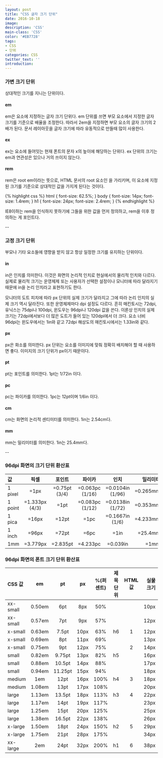 ```yaml
---
layout: post
title: "CSS 글자 크기 단위"
date: 2016-10-18
image: 
description: 'CSS'
main-class: 'CSS'
color: '#EB7728'
tags:
- CSS
- 단위
categories: CSS
twitter_text: ''
introduction: 
---
```


### 가변 크기 단위

상대적인 크기를 지니는 단위이다.

#### em

em은 요소에 지정하는 글자 크기 단위다. em 단위를 쓰면 부모 요소에서 지정한 글자 크기를 기준으로 배율을 조정한다. 따라서 2em을 지정하면 부모 요소의 글자 크기의 2배가 된다. 문서 레이아웃을 글자 크기에 따라 유동적으로 만들때 많이 사용한다.

#### ex

ex는 요소에 들어잇는 현재 폰트의 문자 x의 높이에 해당하는 단위다. ex 단위의 크기는 em과 연관성은 있으나 거의 쓰이지 않는다.

#### rem

rem은 root em이라는 뜻으로, HTML 문서의 root 요소인 <html>을 가리키며, 이 요소에 지정된 크기를 기준으로 상대적인 값을 가지게 된다는 것이다.

{% highlight css %}
html { font-size: 62.5%; } 
body { font-size: 14px; font-size: 1.4rem; } 
h1   { font-size: 24px; font-size: 2.4rem; } 
{% endhighlight %}

IE8이하는 rem을 인식하지 못하기에 그들을 위한 값을 먼저 정의하고, rem을 이후 정의하는 게 포인트다.

--

### 고정 크기 단위

부모나 기타 요소들에 영향을 받지 않고 항상 일정한 크기를 유지하는 단위이다.

#### in

in은 인치를 의미한다. 이것은 화면의 논리적 인치로 현실에서의 물리적 인치와 다르다. 실제로 물리적 크기는 운영체제 또는 사용자가 선택한 설정이나 모니터에 따라 달라지기 때문에 in을 논리 인치라고 표현하기도 한다.

모니터의 도트 피치에 따라 px 단위의 실제 크기가 달라지고 그에 따라 논리 인치의 실제 크기 역시 달라진다. 또한 운영체제마다 dpi 설정도 다르다. 흔히 매킨토시는 72dpi, 유닉스는 75dpi나 100dpi, 윈도우는 96dpi나 120dpi 값을 쓴다. 이론상 인치의 실제크기는 72dpi에서보다 더 많은 도트가 들어 있는 120dpi에서 더 크다. 요소 너비 96dpi는 윈도우에서는 1in와 같고 72dpi 해상도의 매킨토시에서는 1.33in와 같다.

#### px

px은 화소를 의미한다. px 단위는 요소를 이미지에 맞춰 정확히 배치해야 할 때 사용하면 좋다. 이미지의 크기 단위가 px이기 때문이다.

#### pt

pt는 포인트를 의미한다. 1pt는 1/72in 이다.

#### pc

pc는 파이카를 의미한다. 1pc는 12pt이며 1/6in 이다.

#### cm

cm는 화면의 논리적 센티미터를 의미한다. 1in는 2.54cm다.

#### mm

mm는 밀리미터를 의미한다. 1in는 25.4mm다.

--

### 96dpi 화면의 크기 단위 환산표

| 값 | 픽셀 | 포인트 | 파이카 | 인치 | 밀리미터 |
|:--- |:---:|:---:|:---:|:---:|---:|
| 1 pixel | =1px | =0.75pt (3/4) | =0.063pc (1/16) | =0.0104in (1/96) | =0.265mm |
| 1 point | =1.333px (4/3) | =1pt | =0.083pc (1/12) | =0.0138in (1/72) | =0.353mm |
| 1 pica | =16px | =12pt | =1pc | =0.1667in (1/6) | =4.233mm |
| 1 inch | =96px | =72pt | =6pc | =1in | =25.4mm |
| 1mm | =3.779px | =2.835pt | =4.233pc | =0.039in | =1mm |

### 96dpi 화면의 폰트 크기 단위 환산표

| CSS 값 | em | pt | px | %(퍼센트) | 제목단위 | HTML 값 | 실물 크기 |
|:--- |:---:|:---:|:---:|:---:|:---:|:---:|---:|
| xx-small | 0.50em | 6pt | 8px | 50% | | | 10px |
| xx-small | 0.57em | 7pt | 9px | 57% | | | 12px |
| x-small | 0.63em | 7.5pt | 10px | 63% | h6 | 1 | 12px |
| x-small | 0.69em | 8pt | 11px | 69% | | | 13px |
| x-small | 0.75em | 9pt | 12px | 75% | | 2 | 14px |
| small | 0.82em | 9.75pt | 13px | 82% | h5 | | 16px |
| small | 0.88em | 10.5pt | 14px | 88% | | | 17px |
| small | 0.94em | 11.25pt | 15px | 94% | | | 18px |
| medium | 1em | 12pt | 16px | 100% | h4 | 3 | 18px |
| medium | 1.08em | 13pt | 17px | 108% | | | 20px |
| large | 1.13em | 13.5pt | 18px | 113% | h3 | 4 | 22px |
| large | 1.17em | 14pt | 19px | 117% | | | 23px |
| large | 1.25em | 15pt | 20px | 125% | | | 25px |
| large | 1.38em | 16.5pt | 22px | 138% | | | 26px |
| x-large | 1.50em | 18pt | 24px | 150% | h2 | 5 | 29px |
| x-large | 1.75em | 21pt | 28px | 175% | | | 34px |
| xx-large | 2em | 24pt | 32px | 200% | h1 | 6 | 38px |
